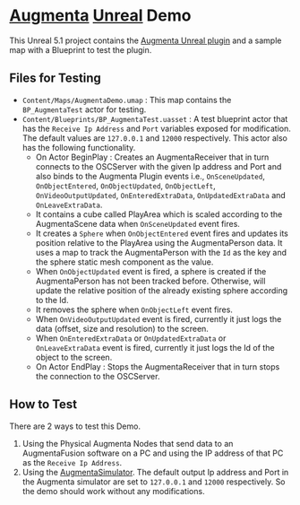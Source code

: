 # [Augmenta](https://www.augmenta-tech.com) [Unreal](https://www.unrealengine.com) Demo

This Unreal 5.1 project contains the [Augmenta Unreal plugin](https://github.com/Augmenta-tech/AugmentaUnreal) and a sample map with a Blueprint to test the plugin.

## Files for Testing

 - `Content/Maps/AugmentaDemo.umap` : This map contains the `BP_AugmentaTest` actor for testing.
 - `Content/Blueprints/BP_AugmentaTest.uasset` : A test blueprint actor that has the `Receive Ip Address` and `Port` variables exposed for modification. The default values are `127.0.0.1` and `12000` respectively. This actor also has the following functionality.
 	- On Actor BeginPlay : Creates an AugmentaReceiver that in turn connects to the OSCServer with the given Ip address and Port and also binds to the Augmenta Plugin events i.e., `OnSceneUpdated`, `OnObjectEntered`, `OnObjectUpdated`, `OnObjectLeft`, `OnVideoOutputUpdated`, `OnEnteredExtraData`, `OnUpdatedExtraData` and `OnLeaveExtraData`.
	- It contains a cube called PlayArea which is scaled according to the AugmentaScene data when `OnSceneUpdated` event fires.
	- It creates a `Sphere` when `OnObjectEntered` event fires and updates its position relative to the PlayArea using the AugmentaPerson data. It uses a map to track the AugmentaPerson with the `Id` as the key and the sphere static mesh component as the value.
	- When `OnObjectUpdated` event is fired, a sphere is created if the AugmentaPerson has not been tracked before. Otherwise, will update the relative position of the already existing sphere according to the Id.
	- It removes the sphere when `OnObjectLeft` event fires.
	- When `OnVideoOutputUpdated` event is fired, currently it just logs the data (offset, size and resolution) to the screen.
	- When `OnEnteredExtraData` or `OnUpdatedExtraData` or `OnLeaveExtraData` event is fired, currently it just logs the Id of the object to the screen.
	- On Actor EndPlay : Stops the AugmentaReceiver that in turn stops the connection to the OSCServer.

## How to Test

There are 2 ways to test this Demo.
 1. Using the Physical Augmenta Nodes that send data to an AugmentaFusion software on a PC and using the IP address of that PC as the `Receive Ip Address`.
 2. Using the [AugmentaSimulator](https://github.com/Augmenta-tech/Augmenta-Simulator/releases). The default output Ip address and Port in the Augmenta simulator are set to `127.0.0.1` and `12000` respectively. So the demo should work without any modifications.
